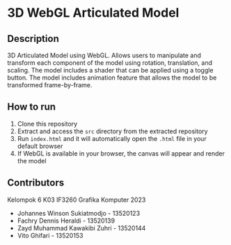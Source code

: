 # 3D WebGL Articulated Model

## Description
3D Articulated Model using WebGL. Allows users to manipulate and transform each component of the model using rotation, translation, and scaling. The model includes a shader that can be applied using a toggle button. The model includes animation feature that allows the model to be transformed frame-by-frame.

## How to run

1. Clone this repository
2. Extract and access the `src` directory from the extracted repository
3. Run `index.html` and it will automatically open the `.html` file in your default browser
4. If WebGL is available in your browser, the canvas will appear and render the model

## Contributors

Kelompok 6 K03 IF3260 Grafika Komputer 2023

-   Johannes Winson Sukiatmodjo - 13520123
-   Fachry Dennis Heraldi - 13520139
-   Zayd Muhammad Kawakibi Zuhri - 13520144
-   Vito Ghifari - 13520153
